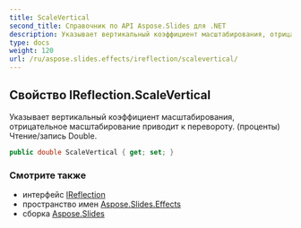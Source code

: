 ```yaml
---
title: ScaleVertical
second_title: Справочник по API Aspose.Slides для .NET
description: Указывает вертикальный коэффициент масштабирования, отрицательное масштабирование приводит к перевороту. проценты Чтение/запись Double.
type: docs
weight: 120
url: /ru/aspose.slides.effects/ireflection/scalevertical/
---
```


## Свойство IReflection.ScaleVertical

Указывает вертикальный коэффициент масштабирования, отрицательное масштабирование приводит к перевороту. (проценты) Чтение/запись Double.

```csharp
public double ScaleVertical { get; set; }
```

### Смотрите также

* интерфейс [IReflection](../../ireflection)
* пространство имен [Aspose.Slides.Effects](../../ireflection)
* сборка [Aspose.Slides](../../../)

<!-- DO NOT EDIT: сгенерировано xmldocmd для Aspose.Slides.dll -->